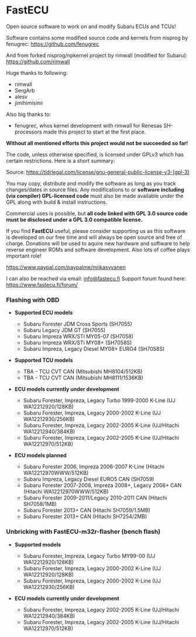 # FastECU

Open source software to work on and modify Subaru ECUs and TCUs!

Software contains some modified source code and kernels from nisprog by fenugrec:
https://github.com/fenugrec

And from forked nisprog/npkernel project by rimwall (modified for Subaru):
https://github.com/rimwall

Huge thanks to following:
- rimwall
- SergArb
- alesv
- jimihimisimi

Also big thanks to:
- fenugrec, whos kernel development with rimwall for Renesas SH-processors made this project to start at the first place.

**Without all mentioned efforts this project would not be succeeded so far!**

The code, unless otherwise specified, is licensed under GPLv3 which has certain restrictions. Here is a short summary:

Source: https://tldrlegal.com/license/gnu-general-public-license-v3-(gpl-3)

You may copy, distribute and modify the software as long as you track changes/dates in source files. Any modifications to or **software including (via compiler) GPL-licensed code** must also be made available under the GPL along with build & install instructions.

Commercial uses is possible, but **all code linked with GPL 3.0 source code must be disclosed under a GPL 3.0 compatible license.**

If you find **FastECU** useful, please consider supporting us as this software is developed on our free time and will always be open source and free of charge. Donations will be used to aquire new hardware and software to help reverse engineer ROMs and software development. Also lots of coffee plays important role!

https://www.paypal.com/paypalme/miikasyvanen

I can also be reached via email: info@fastecu.fi
Support forum found here: https://www.fastecu.fi/forum/

### Flashing with OBD
- **Supported ECU models**
  - Subaru Forester JDM Cross Sports (SH7055)
  - Subaru Legacy JDM GT (SH7055)
  - Subaru Impreza WRX/STi MY05-07 (SH7058)
  - Subaru Impreza WRX/STi MY08+ (SH7058S)
  - Subaru Impreza, Legacy Diesel MY08+ EURO4 (SH7058S)

- **Supported TCU models**
  - TBA - TCU CVT CAN (Mitsubishi MH8104/512KB)
  - TBA - TCU CVT CAN (Mitsubishi MH8111/1536KB)

- **ECU models currently under development**
  - Subaru Forester, Impreza, Legacy Turbo 1999-2000 K-Line (UJ WA12212920/128KB)
  - Subaru Forester, Impreza, Legacy 2000-2002 K-Line (UJ WA12212930/256KB)
  - Subaru Forester, Impreza, Legacy 2002-2005 K-Line (UJ/Hitachi WA12212940/384KB)
  - Subaru Forester, Impreza, Legacy 2002-2005 K-Line (UJ/Hitachi WA12212970/512KB)

- **ECU models planned**
  - Subaru Forester 2006, Impreza 2006-2007 K-Line (Hitachi WA12212970WWW/512KB)
  - Subaru Impreza, Legacy Diesel EURO5 CAN (SH7059)
  - Subaru Forester 2007-2008, Impreza 2008+, Legacy 2006+ CAN (Hitachi WA12212970WWW/512KB)
  - Subaru Forester 2009-2011/Legacy 2010-2011 CAN (Hitachi SH7058/1MB)
  - Subaru Forester 2013+ CAN (Hitachi SH7059/1.5MB)
  - Subaru Forester 2013+ CAN (Hitachi SH7254/2MB)

### Unbricking with FastECU-m32r-flasher (bench flash)
- **Supported models**
  - Subaru Forester, Impreza, Legacy Turbo MY99-00 (UJ WA12212920/128KB)
  - Subaru Forester, Impreza, Legacy 2000-2002 K-Line (UJ WA12212920/128KB) 
  - Subaru Forester, Impreza, Legacy 2000-2002 K-Line (UJ WA12212930/256KB)

- **ECU models currently under development**
  - Subaru Forester, Impreza, Legacy 2002-2005 K-Line (UJ/Hitachi WA12212940/384KB) 
  - Subaru Forester, Impreza, Legacy 2002-2005 K-Line (UJ/Hitachi WA12212970/512KB)
